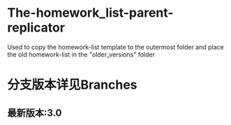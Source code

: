 # The-homework_list-parent-replicator
Used to copy the homework-list template to the outermost folder and place the old homework-list in the "older_versions" folder

# 分支版本详见Branches
## 最新版本:3.0
